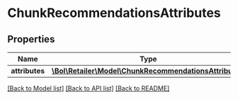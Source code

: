 # ChunkRecommendationsAttributes

## Properties
Name | Type | Description | Notes
------------ | ------------- | ------------- | -------------
**attributes** | [**\Bol\Retailer\Model\ChunkRecommendationsAttribute[]**](ChunkRecommendationsAttribute.md) |  | 

[[Back to Model list]](../../README.md#documentation-for-models) [[Back to API list]](../../README.md#documentation-for-api-endpoints) [[Back to README]](../../README.md)

